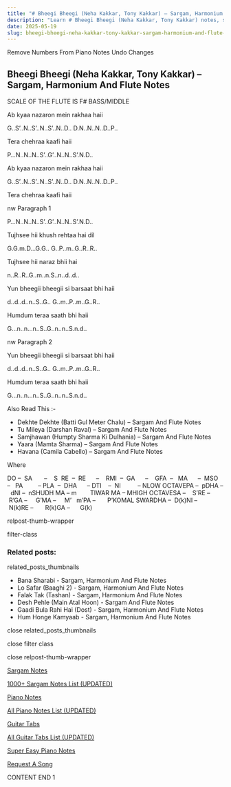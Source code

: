 ```yaml
---
title: "# Bheegi Bheegi (Neha Kakkar, Tony Kakkar) – Sargam, Harmonium And Flute Notes"
description: "Learn # Bheegi Bheegi (Neha Kakkar, Tony Kakkar) notes, sargam, harmonium notations and flute notes. Easy step-by-step tutorial for beginners."
date: 2025-05-19
slug: bheegi-bheegi-neha-kakkar-tony-kakkar-sargam-harmonium-and-flute-notes
---
```


Remove Numbers From Piano Notes
Undo Changes



## Bheegi Bheegi (Neha Kakkar, Tony Kakkar) – Sargam, Harmonium And Flute Notes



SCALE OF THE FLUTE IS F# BASS/MIDDLE



Ab kyaa nazaron mein rakhaa haii



G..S’..N..S’..N..S’..N..D.. D.N..N..N..D..P..



Tera chehraa kaafi haii



P…N..N..N..S’..G’..N..N..S’.N.D..



Ab kyaa nazaron mein rakhaa haii



G..S’..N..S’..N..S’..N..D.. D.N..N..N..D..P..



Tera chehraa kaafi haii



nw Paragraph 1

P…N..N..N..S’..G’..N..N..S’.N.D..



Tujhsee hii khush rehtaa hai dil



G.G.m.D…G.G.. G..P..m..G..R..R..



Tujhsee hii naraz bhii hai



n..R..R..G..m..n.S..n..d..d..



Yun bheegii bheegii si barsaat bhi haii



d..d..d..n..S..G.. G..m..P..m..G..R..



Humdum teraa saath bhi haii



G…n..n…n..S..G..n..n..S.n.d..

nw Paragraph 2



Yun bheegii bheegii si barsaat bhi haii



d..d..d..n..S..G.. G..m..P..m..G..R..



Humdum teraa saath bhi haii



G…n..n…n..S..G..n..n..S.n.d..



Also Read This :-



* Dekhte Dekhte (Batti Gul Meter Chalu) – Sargam And Flute Notes
* Tu Mileya (Darshan Raval) – Sargam And Flute Notes
* Samjhawan (Humpty Sharma Ki Dulhania) – Sargam And Flute Notes
* Yaara (Mamta Sharma) – Sargam And Flute Notes
* Havana (Camila Cabello) – Sargam And Flute Notes



Where



DO –  SA       –    S  RE  –  RE      –    RMI  –  GA      –    GFA  –   MA      –  MSO  –   PA         – PLA  –  DHA      – DTI    –  NI          – NLOW OCTAVEPA –  pDHA –  dNI –  nSHUDH MA – m        TIWAR MA – MHIGH OCTAVESA –    S’RE –     R’GA –     G’MA –     M’   m’PA –       P’KOMAL SWARDHA –  D(k)NI –       N(k)RE –       R(k)GA –      G(k)



relpost-thumb-wrapper

filter-class

### Related posts:

related_posts_thumbnails

* Bana Sharabi - Sargam, Harmonium And Flute Notes
* Lo Safar (Baaghi 2) - Sargam, Harmonium And Flute Notes
* Falak Tak (Tashan) - Sargam, Harmonium And Flute Notes
* Desh Pehle (Main Atal Hoon) - Sargam And Flute Notes
* Gaadi Bula Rahi Hai (Dost) - Sargam, Harmonium And Flute Notes
* Hum Honge Kamyaab - Sargam, Harmonium And Flute Notes

close related_posts_thumbnails

close filter class

close relpost-thumb-wrapper

[Sargam Notes](https://www.notationsworld.com/sargam-notes.html)

[1000+ Sargam Notes List (UPDATED)](https://www.notationsworld.com/all-songs-list-sargam-notes.html)

[Piano Notes](https://www.notationsworld.com/piano-notes.html)

[All Piano Notes List (UPDATED)](https://www.notationsworld.com/all-songs-list-piano-notes.html)

[Guitar Tabs](https://www.notationsworld.com/guitar-tabs.html)

[All Guitar Tabs List (UPDATED)](https://www.notationsworld.com/all-songs-list-guitar-tabs.html)

[Super Easy Piano Notes](https://studywall.in/)

[Request A Song](https://www.notationsworld.com/request-a-song.html)

CONTENT END 1


